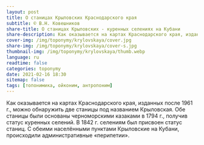 ```yaml
---
layout: post
title: О станицах Крыловских Краснодарского края
subtitle: © В.Н. Ковешников
share-title: О станицах Крыловских - куренных селениях на Кубани
share-description: Как оказывается на картах Краснодарского края, изданных после 1961 г., можно обнаружить две станицы под названием Крыловская.
cover-img: /img/toponymy/krylovskaya/cover.jpg
share-img: /img/toponymy/krylovskaya/cover-s.jpg
thumbnail-img: /img/toponymy/krylovskaya/thumb.webp
language: ru
readtime: false
categories: toponymy
date: 2021-02-16 18:30
sitemap: false
tags: [топонимика, ойконим, антропоним]
---
```

Как оказывается на картах Краснодарского края, изданных после 1961 г., можно обнаружить две станицы под названием Крыловская. Обе станицы были основаны черноморскими казаками в 1794 г., получив статус куренных селений. В 1842 г. селениям был присвоен статус станиц. С обеими населёнными пунктами Крыловские на Кубани, происходили административные «перипетии». 
